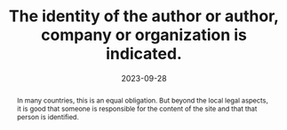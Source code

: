 ---
title: The identity of the author or author, company or organization is indicated.
abstract: In many countries, this is an equal obligation. But beyond the local legal aspects, it is good that someone is responsible for the content of the site and that that person is identified.
categories:
  - Identification
agrege: O4096-E012
opquast: 4 096
indiceebook: "12"
description: GEOM_NUMBER_012
before: "011"
weight: "012"
after: "014"
actif: "1"
layout: rules
date: 2023-09-28
tags:
  - Legal
  - Trust
objectif:
  - Allow users to unambiguously identify a physical interlocutor capable of answering questions about the proposed content, or assume responsibility for these contents.
  - Reassure the user by allowing him directly to identify the author or author (in the broadest sense).
  - Limit the risk of defiance.
  - Improve content support by search engines and indexing tools
Meo:
  - The name and address of the publishing house is written in an identified section
  - The name of the publishing house is specified in the OPF file thanks to dc:publisher
  - The name of the publishing house is specified in the ONIX card
Controle:
  - ""
epubcheck: false
ace: false
humancheck: true
ReadiumGoToolkit: null
Source:
  - Opquast
Referentiel:
  - ""
steps:
  - Design
  - Editorial
---